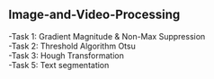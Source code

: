 ## Image-and-Video-Processing
-Task 1: Gradient Magnitude & Non-Max Suppression   
-Task 2: Threshold Algorithm Otsu   
-Task 3: Hough Transformation  
-Task 5: Text segmentation
